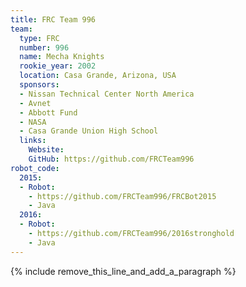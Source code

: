 ```yaml
---
title: FRC Team 996
team:
  type: FRC
  number: 996
  name: Mecha Knights
  rookie_year: 2002
  location: Casa Grande, Arizona, USA
  sponsors:
  - Nissan Technical Center North America
  - Avnet
  - Abbott Fund
  - NASA
  - Casa Grande Union High School
  links:
    Website:
    GitHub: https://github.com/FRCTeam996
robot_code:
  2015:
  - Robot:
    - https://github.com/FRCTeam996/FRCBot2015
    - Java
  2016:
  - Robot:
    - https://github.com/FRCTeam996/2016stronghold
    - Java
---
```


{% include remove_this_line_and_add_a_paragraph %}